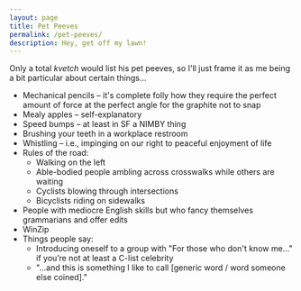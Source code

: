 ```yaml
---
layout: page
title: Pet Peeves
permalink: /pet-peeves/
description: Hey, get off my lawn!
---
```

Only a total *kvetch* would list his pet peeves, so I'll just frame it as me being a bit particular about certain things...
- Mechanical pencils – it's complete folly how they require the perfect amount of force at the perfect angle for the graphite not to snap
- Mealy apples – self-explanatory
- Speed bumps – at least in SF a NIMBY thing
- Brushing your teeth in a workplace restroom
- Whistling – i.e., impinging on our right to peaceful enjoyment of life
- Rules of the road:
	- Walking on the left
	- Able-bodied people ambling across crosswalks while others are waiting
	- Cyclists blowing through intersections
	- Bicyclists riding on sidewalks
- People with mediocre English skills but who fancy themselves grammarians and offer edits
- WinZip
- Things people say:
	- Introducing oneself to a group with "For those who don't know me…" if you’re not at least a C-list celebrity
	- "...and this is something I like to call [generic word / word someone else coined]."
